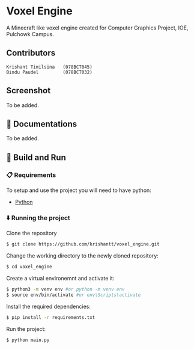 # Voxel Engine
A Minecraft like voxel engine created for Computer Graphics Project, IOE, Pulchowk Campus.


## Contributors
```
Krishant Timilsina   (078BCT045)
Bindu Paudel         (078BCT032)
```

## Screenshot
To be added.

## 📃 Documentations
To be added.


## 🔨 Build and Run

###  📋 Requirements

To setup and use the project you will need to have python:
 - [Python](https://www.python.org/)

###  ⬇️ Running the project

Clone the repository

```bash
$ git clone https://github.com/krishantt/voxel_engine.git
```


Change the working directory to the newly cloned repository:

```bash
$ cd voxel_engine
```

Create a virtual environemnt and activate it:

```bash
$ python3 -m venv env #or python -m venv env
$ source env/bin/activate #or env\Scripts\activate
```

Install the required dependencies:

```bash
$ pip install -r requirements.txt
```

Run the project:

```bash
$ python main.py
```

